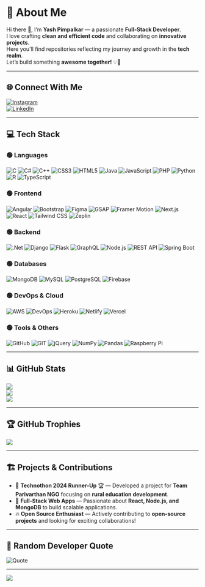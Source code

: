 <!--
**YashPimpalkar/YashPimpalkar** is a ✨ _special_ ✨ repository because its `README.md` (this file) appears on your GitHub profile.
-->

# 💫 About Me
Hi there 👋, I’m **Yash Pimpalkar** — a passionate **Full-Stack Developer**.  
I love crafting **clean and efficient code** and collaborating on **innovative projects**.  
Here you'll find repositories reflecting my journey and growth in the **tech realm**.  
Let’s build something **awesome together!** 💡🚀

---

## 🌐 Connect With Me
[![Instagram](https://img.shields.io/badge/Instagram-%23E4405F.svg?logo=Instagram&logoColor=white)](https://instagram.com/_yashpimpalkar)  
[![LinkedIn](https://img.shields.io/badge/LinkedIn-%230077B5.svg?logo=linkedin&logoColor=white)](https://linkedin.com/in/yashpimpalkar)  

---

## 💻 Tech Stack

### 🟢 Languages
![C](https://img.shields.io/badge/c-%2300599C.svg?style=flat&logo=c&logoColor=white) 
![C#](https://img.shields.io/badge/c%23-%23239120.svg?style=flat&logo=c-sharp&logoColor=white) 
![C++](https://img.shields.io/badge/c++-%2300599C.svg?style=flat&logo=c%2B%2B&logoColor=white) 
![CSS3](https://img.shields.io/badge/css3-%231572B6.svg?style=flat&logo=css3&logoColor=white) 
![HTML5](https://img.shields.io/badge/html5-%23E34F26.svg?style=flat&logo=html5&logoColor=white) 
![Java](https://img.shields.io/badge/java-%23ED8B00.svg?style=flat&logo=java&logoColor=white) 
![JavaScript](https://img.shields.io/badge/javascript-%23F7DF1E.svg?style=flat&logo=javascript&logoColor=black) 
![PHP](https://img.shields.io/badge/php-%23777BB4.svg?style=flat&logo=php&logoColor=white) 
![Python](https://img.shields.io/badge/python-3670A0?style=flat&logo=python&logoColor=ffdd54) 
![R](https://img.shields.io/badge/r-%23276DC3.svg?style=flat&logo=r&logoColor=white) 
![TypeScript](https://img.shields.io/badge/TypeScript-%23007ACC.svg?style=flat&logo=typescript&logoColor=white)

### 🟢 Frontend
![Angular](https://img.shields.io/badge/angular-%23DD0031.svg?style=flat&logo=angular&logoColor=white) 
![Bootstrap](https://img.shields.io/badge/bootstrap-%23563D7C.svg?style=flat&logo=bootstrap&logoColor=white) 
![Figma](https://img.shields.io/badge/figma-%23F24E1E.svg?style=flat&logo=figma&logoColor=white) 
![GSAP](https://img.shields.io/badge/GSAP-%23000000.svg?style=flat&logo=greensock&logoColor=00FF00) 
![Framer Motion](https://img.shields.io/badge/Framer%20Motion-%23FF2C55.svg?style=flat&logo=framer&logoColor=white) 
![Next.js](https://img.shields.io/badge/Next.js-%23000000.svg?style=flat&logo=next.js&logoColor=white) 
![React](https://img.shields.io/badge/react-%2320232a.svg?style=flat&logo=react&logoColor=%2361DAFB) 
![Tailwind CSS](https://img.shields.io/badge/Tailwind%20CSS-%2338B2AC.svg?style=flat&logo=tailwind-css&logoColor=white) 
![Zeplin](https://img.shields.io/badge/Zeplin-%2367C2EF.svg?style=flat&logo=zeplin&logoColor=white)

### 🟢 Backend
![.Net](https://img.shields.io/badge/.NET-5C2D91?style=flat&logo=.net&logoColor=white) 
![Django](https://img.shields.io/badge/django-%23092E20.svg?style=flat&logo=django&logoColor=white) 
![Flask](https://img.shields.io/badge/flask-%23000.svg?style=flat&logo=flask&logoColor=white) 
![GraphQL](https://img.shields.io/badge/GraphQL-E10098.svg?style=flat&logo=graphql&logoColor=white) 
![Node.js](https://img.shields.io/badge/Node.js-%23339933.svg?style=flat&logo=node.js&logoColor=white)
![REST API](https://img.shields.io/badge/REST_API-FF6F00?style=for-the-badge&logo=api&logoColor=white)
![Spring Boot](https://img.shields.io/badge/Spring%20Boot-6DB33F?style=for-the-badge&logo=springboot&logoColor=white)

### 🟢 Databases
![MongoDB](https://img.shields.io/badge/MongoDB-%234ea94b.svg?style=flat&logo=mongodb&logoColor=white) 
![MySQL](https://img.shields.io/badge/mysql-%2300f.svg?style=flat&logo=mysql&logoColor=white) 
![PostgreSQL](https://img.shields.io/badge/PostgreSQL-%23316192.svg?style=flat&logo=postgresql&logoColor=white) 
![Firebase](https://img.shields.io/badge/firebase-%23039BE5.svg?style=flat&logo=firebase)

### 🟢 DevOps & Cloud
![AWS](https://img.shields.io/badge/AWS-%23FF9900.svg?style=flat&logo=amazon-aws&logoColor=white) 
![DevOps](https://img.shields.io/badge/DevOps-%23007ACC.svg?style=flat&logo=azuredevops&logoColor=white) 
![Heroku](https://img.shields.io/badge/heroku-%23430098.svg?style=flat&logo=heroku&logoColor=white) 
![Netlify](https://img.shields.io/badge/netlify-%23000000.svg?style=flat&logo=netlify&logoColor=#00C7B7) 
![Vercel](https://img.shields.io/badge/vercel-%23000000.svg?style=flat&logo=vercel&logoColor=white)

### 🟢 Tools & Others
![GitHub](https://img.shields.io/badge/GitHub-%23121011.svg?style=flat&logo=github&logoColor=white) 
![GIT](https://img.shields.io/badge/Git-fc6d26?style=flat&logo=git&logoColor=white) 
![jQuery](https://img.shields.io/badge/jquery-%230769AD.svg?style=flat&logo=jquery&logoColor=white) 
![NumPy](https://img.shields.io/badge/numpy-%23013243.svg?style=flat&logo=numpy&logoColor=white) 
![Pandas](https://img.shields.io/badge/pandas-%23150458.svg?style=flat&logo=pandas&logoColor=white) 
![Raspberry Pi](https://img.shields.io/badge/-RaspberryPi-C51A4A?style=flat&logo=Raspberry-Pi)

---

## 📊 GitHub Stats
![](https://github-readme-stats.vercel.app/api?username=yashpimpalkar&theme=vue-dark&hide_border=false&include_all_commits=true&count_private=false)<br/>
![](https://github-readme-streak-stats.herokuapp.com/?user=yashpimpalkar&theme=vue-dark&hide_border=false)<br/>
![](https://github-readme-stats.vercel.app/api/top-langs/?username=yashpimpalkar&theme=vue-dark&hide_border=false&include_all_commits=true&count_private=false&layout=compact)

---

## 🏆 GitHub Trophies
![](https://github-profile-trophy.vercel.app/?username=yashpimpalkar&theme=gitdimmed&no-frame=false&no-bg=true&margin-w=4)

---

## 🏗️ Projects & Contributions
- 🎯 **Technothon 2024 Runner-Up** 🏆 — Developed a project for **Team Parivarthan NGO** focusing on **rural education development**.
- 🚀 **Full-Stack Web Apps** — Passionate about **React, Node.js, and MongoDB** to build scalable applications.
- 🔥 **Open Source Enthusiast** — Actively contributing to **open-source projects** and looking for exciting collaborations!

---

## 📝 Random Developer Quote
![Quote](https://quotes-github-readme.vercel.app/api?type=horizontal&theme=radical)

---

[![](https://visitcount.itsvg.in/api?id=yashpimpalkar&icon=0&color=0)](https://visitcount.itsvg.in)
